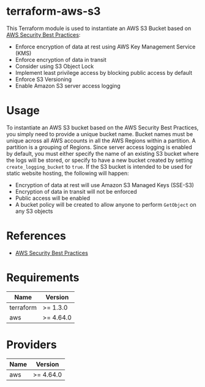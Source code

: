 # terraform-aws-s3
This Terraform module is used to instantiate an AWS S3 Bucket based on [AWS Security Best Practices](https://docs.aws.amazon.com/AmazonS3/latest/userguide/security-best-practices.html):
* Enforce encryption of data at rest using AWS Key Management Service (KMS)
* Enforce encryption of data in transit
* Consider using S3 Object Lock
* Implement least privilege access by blocking public access by default
* Enforce S3 Versioning
* Enable Amazon S3 server access logging

# Usage
To instantiate an AWS S3 bucket based on the AWS Security Best Practices, you simply need to provide a unique bucket name.  Bucket names must be unique across all AWS accounts in all the AWS Regions within a partition. A partition is a grouping of Regions. Since server access logging is enabled by default, you must either specify the name of an existing S3 bucket where the logs will be stored, or specify to have a new bucket created by setting `create_logging_bucket` to `true`.  If the S3 bucket is intended to be used for static website hosting, the following will happen:
- Encryption of data at rest will use Amazon S3 Managed Keys (SSE-S3)
- Encryption of data in transit will not be enforced
- Public access will be enabled
- A bucket policy will be created to allow anyone to perform `GetObject` on any S3 objects

# References
- [AWS Security Best Practices](https://docs.aws.amazon.com/AmazonS3/latest/userguide/security-best-practices.html)

# Requirements
| Name      | Version   |
| --------- | --------- |
| terraform | >= 1.3.0  |
| aws       | >= 4.64.0 |

# Providers
| Name      | Version   |
| --------- | --------- |
| aws       | >= 4.64.0 |